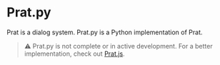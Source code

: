 # Prat.py

Prat is a dialog system. Prat.py is a Python implementation of Prat.

> ⚠️ Prat.py is not complete or in active development. For a better implementation, check out [Prat.js](https://github.com/magnetenstad/prat.js).

